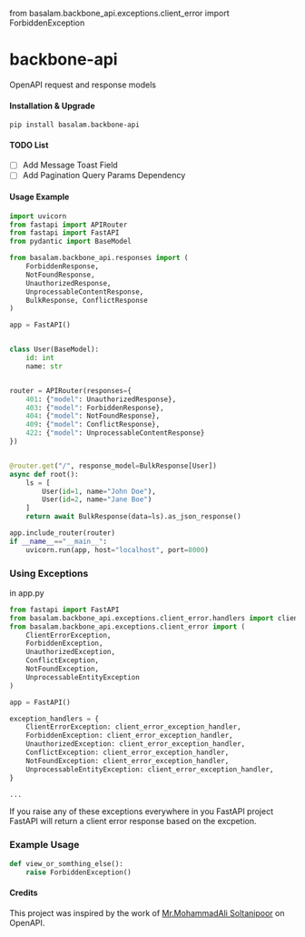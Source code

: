from basalam.backbone_api.exceptions.client_error import ForbiddenException

# backbone-api
OpenAPI request and response models

#### Installation & Upgrade

```shell
pip install basalam.backbone-api
```

#### TODO List
- [ ] Add Message Toast Field
- [ ] Add Pagination Query Params Dependency

#### Usage Example

```python
import uvicorn
from fastapi import APIRouter
from fastapi import FastAPI
from pydantic import BaseModel

from basalam.backbone_api.responses import (
    ForbiddenResponse,
    NotFoundResponse,
    UnauthorizedResponse,
    UnprocessableContentResponse,
    BulkResponse, ConflictResponse
)

app = FastAPI()


class User(BaseModel):
    id: int
    name: str


router = APIRouter(responses={
    401: {"model": UnauthorizedResponse},
    403: {"model": ForbiddenResponse},
    404: {"model": NotFoundResponse},
    409: {"model": ConflictResponse},
    422: {"model": UnprocessableContentResponse}
})


@router.get("/", response_model=BulkResponse[User])
async def root():
    ls = [
        User(id=1, name="John Doe"),
        User(id=2, name="Jane Boe")
    ]
    return await BulkResponse(data=ls).as_json_response()

app.include_router(router)
if __name__=="__main__":
    uvicorn.run(app, host="localhost", port=8000)
```
### Using Exceptions
in app.py

```python
from fastapi import FastAPI
from basalam.backbone_api.exceptions.client_error.handlers import client_error_exception_handler
from basalam.backbone_api.exceptions.client_error import (
    ClientErrorException,
    ForbiddenException,
    UnauthorizedException,
    ConflictException,
    NotFoundException,
    UnprocessableEntityException
)

app = FastAPI()

exception_handlers = {
    ClientErrorException: client_error_exception_handler,
    ForbiddenException: client_error_exception_handler,
    UnauthorizedException: client_error_exception_handler,
    ConflictException: client_error_exception_handler,
    NotFoundException: client_error_exception_handler,
    UnprocessableEntityException: client_error_exception_handler,
}

...

```
If you raise any of these exceptions everywhere in you FastAPI project FastAPI will return a client error response
based on the excpetion.

### Example Usage

```python
def view_or_somthing_else():
    raise ForbiddenException()
```
#### Credits
This project was inspired by the work of [Mr.MohammadAli Soltanipoor](https://github.com/soltanipoor) on OpenAPI. 